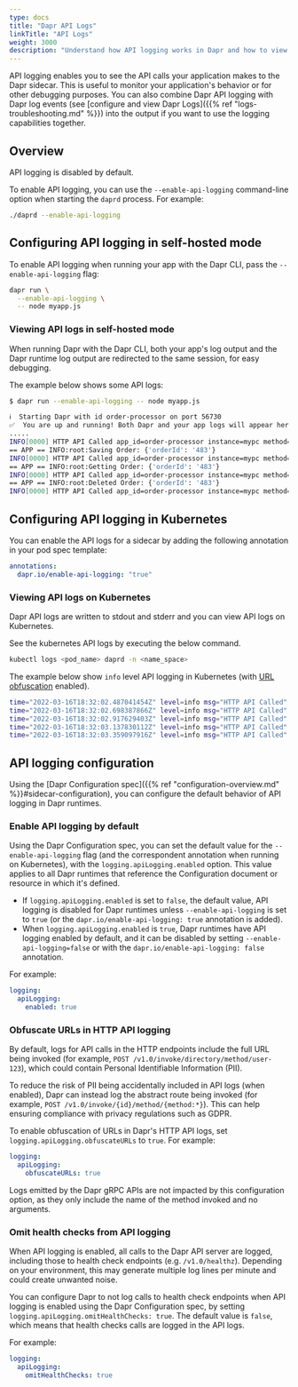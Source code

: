 ```yaml
---
type: docs
title: "Dapr API Logs"
linkTitle: "API Logs"
weight: 3000
description: "Understand how API logging works in Dapr and how to view logs"
---
```


API logging enables you to see the API calls your application makes to the Dapr sidecar. This is useful to monitor your application's behavior or for other debugging purposes. You can also combine Dapr API logging with Dapr log events (see [configure and view Dapr Logs]({{% ref "logs-troubleshooting.md" %}}) into the output if you want to use the logging capabilities together.

## Overview

API logging is disabled by default.

To enable API logging, you can use the `--enable-api-logging` command-line option when starting the `daprd` process. For example:

```bash
./daprd --enable-api-logging
```

## Configuring API logging in self-hosted mode

To enable API logging when running your app with the Dapr CLI, pass the `--enable-api-logging` flag:

```bash
dapr run \
  --enable-api-logging \
  -- node myapp.js
```

### Viewing API logs in self-hosted mode

When running Dapr with the Dapr CLI, both your app's log output and the Dapr runtime log output are redirected to the same session, for easy debugging.

The example below shows some API logs:

```bash
$ dapr run --enable-api-logging -- node myapp.js

ℹ️  Starting Dapr with id order-processor on port 56730
✅  You are up and running! Both Dapr and your app logs will appear here.
.....
INFO[0000] HTTP API Called app_id=order-processor instance=mypc method="POST /v1.0/state/mystate" scope=dapr.runtime.http-info type=log useragent=Go-http-client/1.1 ver=edge
== APP == INFO:root:Saving Order: {'orderId': '483'}
INFO[0000] HTTP API Called app_id=order-processor instance=mypc method="GET /v1.0/state/mystate/key123" scope=dapr.runtime.http-info type=log useragent=Go-http-client/1.1 ver=edge
== APP == INFO:root:Getting Order: {'orderId': '483'}
INFO[0000] HTTP API Called app_id=order-processor instance=mypc method="DELETE /v1.0/state/mystate" scope=dapr.runtime.http-info type=log useragent=Go-http-client/1.1 ver=edge
== APP == INFO:root:Deleted Order: {'orderId': '483'}
INFO[0000] HTTP API Called app_id=order-processor instance=mypc method="PUT /v1.0/metadata/cliPID" scope=dapr.runtime.http-info type=log useragent=Go-http-client/1.1 ver=edge
```

##  Configuring API logging in Kubernetes

You can enable the API logs for a sidecar by adding the following annotation in your pod spec template:

```yaml
annotations:
  dapr.io/enable-api-logging: "true"
```

### Viewing API logs on Kubernetes

Dapr API logs are written to stdout and stderr and you can view API logs on Kubernetes.

See the kubernetes API logs by executing the below command.

```bash
kubectl logs <pod_name> daprd -n <name_space>
```

The example below show `info` level API logging in Kubernetes (with [URL obfuscation](#obfuscate-urls-in-http-api-logging) enabled).

```bash
time="2022-03-16T18:32:02.487041454Z" level=info msg="HTTP API Called" method="POST /v1.0/invoke/{id}/method/{method:*}" app_id=invoke-caller instance=invokecaller-f4f949886-cbnmt scope=dapr.runtime.http-info type=log useragent=Go-http-client/1.1 ver=edge
time="2022-03-16T18:32:02.698387866Z" level=info msg="HTTP API Called" method="POST /v1.0/invoke/{id}/method/{method:*}" app_id=invoke-caller instance=invokecaller-f4f949886-cbnmt scope=dapr.runtime.http-info type=log useragent=Go-http-client/1.1 ver=edge
time="2022-03-16T18:32:02.917629403Z" level=info msg="HTTP API Called" method="POST /v1.0/invoke/{id}/method/{method:*}" app_id=invoke-caller instance=invokecaller-f4f949886-cbnmt scope=dapr.runtime.http-info type=log useragent=Go-http-client/1.1 ver=edge
time="2022-03-16T18:32:03.137830112Z" level=info msg="HTTP API Called" method="POST /v1.0/invoke/{id}/method/{method:*}" app_id=invoke-caller instance=invokecaller-f4f949886-cbnmt scope=dapr.runtime.http-info type=log useragent=Go-http-client/1.1 ver=edge
time="2022-03-16T18:32:03.359097916Z" level=info msg="HTTP API Called" method="POST /v1.0/invoke/{id}/method/{method:*}" app_id=invoke-caller instance=invokecaller-f4f949886-cbnmt scope=dapr.runtime.http-info type=log useragent=Go-http-client/1.1 ver=edge
```

## API logging configuration

Using the [Dapr Configuration spec]({{% ref "configuration-overview.md" %}}#sidecar-configuration), you can configure the default behavior of API logging in Dapr runtimes.

### Enable API logging by default

Using the Dapr Configuration spec, you can set the default value for the `--enable-api-logging` flag (and the correspondent annotation when running on Kubernetes), with the `logging.apiLogging.enabled` option. This value applies to all Dapr runtimes that reference the Configuration document or resource in which it's defined.

- If `logging.apiLogging.enabled` is set to `false`, the default value, API logging is disabled for Dapr runtimes unless `--enable-api-logging` is set to `true` (or the `dapr.io/enable-api-logging: true` annotation is added).
- When `logging.apiLogging.enabled` is `true`, Dapr runtimes have API logging enabled by default, and it can be disabled by setting
`--enable-api-logging=false` or with the `dapr.io/enable-api-logging: false` annotation.

For example:

```yaml
logging:
  apiLogging:
    enabled: true
```

### Obfuscate URLs in HTTP API logging

By default, logs for API calls in the HTTP endpoints include the full URL being invoked (for example, `POST /v1.0/invoke/directory/method/user-123`), which could contain Personal Identifiable Information (PII).

To reduce the risk of PII being accidentally included in API logs (when enabled), Dapr can instead log the abstract route being invoked (for example, `POST /v1.0/invoke/{id}/method/{method:*}`). This can help ensuring compliance with privacy regulations such as GDPR.

To enable obfuscation of URLs in Dapr's HTTP API logs, set `logging.apiLogging.obfuscateURLs` to `true`. For example:

```yaml
logging:
  apiLogging:
    obfuscateURLs: true
```

Logs emitted by the Dapr gRPC APIs are not impacted by this configuration option, as they only include the name of the method invoked and no arguments.

### Omit health checks from API logging

When API logging is enabled, all calls to the Dapr API server are logged, including those to health check endpoints (e.g. `/v1.0/healthz`). Depending on your environment, this may generate multiple log lines per minute and could create unwanted noise.

You can configure Dapr to not log calls to health check endpoints when API logging is enabled using the Dapr Configuration spec, by setting `logging.apiLogging.omitHealthChecks: true`. The default value is `false`, which means that health checks calls are logged in the API logs.

For example:

```yaml
logging:
  apiLogging:
    omitHealthChecks: true
```

